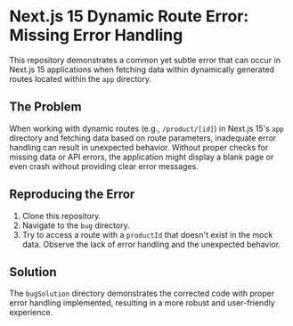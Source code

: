 # Next.js 15 Dynamic Route Error: Missing Error Handling

This repository demonstrates a common yet subtle error that can occur in Next.js 15 applications when fetching data within dynamically generated routes located within the `app` directory.

## The Problem
When working with dynamic routes (e.g., `/product/[id]`) in Next.js 15's `app` directory and fetching data based on route parameters, inadequate error handling can result in unexpected behavior.  Without proper checks for missing data or API errors, the application might display a blank page or even crash without providing clear error messages.

## Reproducing the Error
1. Clone this repository.
2. Navigate to the `bug` directory.
3. Try to access a route with a `productId` that doesn't exist in the mock data.  Observe the lack of error handling and the unexpected behavior.

## Solution
The `bugSolution` directory demonstrates the corrected code with proper error handling implemented, resulting in a more robust and user-friendly experience.